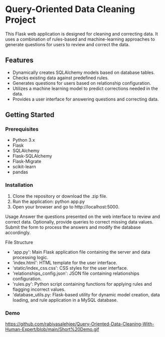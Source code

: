 ﻿# Query-Oriented Data Cleaning Project

This Flask web application is designed for cleaning and correcting data. It uses a combination of rules-based and machine-learning approaches to generate questions for users to review and correct the data.

## Features

- Dynamically creates SQLAlchemy models based on database tables.
- Checks existing data against predefined rules.
- Generates questions for users based on relationship configuration.
- Utilizes a machine learning model to predict corrections needed in the data.
- Provides a user interface for answering questions and correcting data.

## Getting Started

### Prerequisites

- Python 3.x
- Flask
- SQLAlchemy
- Flask-SQLAlchemy
- Flask-Migrate
- scikit-learn
- pandas

### Installation

1. Clone the repository or download the .zip file.
2. Run the application: python app.py
3. Open your browser and go to http://localhost:5000.

Usage
Answer the questions presented on the web interface to review and correct data.
Optionally, provide queries to correct missing data values.
Submit the form to process the answers and modify the database accordingly.

File Structure
- 'app.py': Main Flask application file containing the server and data processing logic.
- 'index.html': HTML template for the user interface.
- 'static/index_css.css': CSS styles for the user interface.
- 'relationships_config.json': JSON file containing relationships configuration.
- 'rules.py': Python script containing functions for applying rules and flagging incorrect values.
- 'database_utils.py: Flask-based utility for dynamic model creation, data loading, and rule application in a MySQL database.

### Demo
https://github.com/rabiyasalehjee/Query-Oriented-Data-Cleaning-With-Human-Expert/blob/main/Short%20Demo.gif
